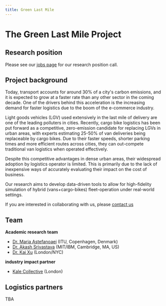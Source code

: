 ```yaml
---
title: Green Last Mile
---
```


# The Green Last Mile Project

## Research position
Please see our [jobs page](/jobs) for our research position call.

## Project background
Today, transport accounts for around 30% of a city's carbon emissions, and it is expected to grow at a faster rate than any other sector in the coming decade. One of the drivers behind this acceleration is the increasing demand for faster logistics due to the boom of the e-commerce industry. 

Light goods vehicles (LGV) used extensively in the last mile of delivery are one of the leading polluters in cities. Recently, cargo bike logistics has been put forward as a competitive, zero-emission candidate for replacing LGVs in urban areas, with experts estimating 25-50% of van deliveries being replaceable by cargo bikes. Due to their faster speeds, shorter parking times and more efficient routes across cities, they can out-compete traditional van logistics when operated effectively.

Despite this competitive advantages in dense urban areas, their widespread adoption by logistics operator is limited. This is primarily due to the lack of inexpensive ways of accurately evaluating their impact on the cost of business.

Our research aims to develop data-driven tools to allow for high-fidelity simulation of hybrid (vans+cargo-bikes) fleet-operation under real-world settings. 

If you are interested in collaborating with us, please [contact us](mailto:info@greenlastmile.ai)

## Team
**Academic research team**
- [Dr. Maria Astefanoaei](https://mariaast.github.io/) (ITU, Copenhagen, Denmark)
- [Dr. Akash Srivastava](https://akashgit.github.io) (MIT/IBM, Cambridge, MA, US)
- [Dr. Kai Xu](https://xuk.ai/) (London/NYC)

**industry impact partner**
- [Kale Collective](https://kalecollective.co.uk/) (London)

## Logistics partners
TBA


